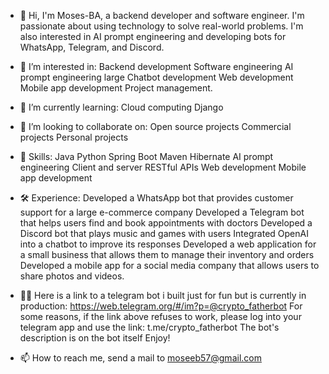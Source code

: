 - 👋 Hi, I'm Moses-BA, a backend developer and software engineer. 
      I'm passionate about using technology to solve real-world problems. 
      I'm also interested in AI prompt engineering and developing bots for WhatsApp, Telegram, and Discord.

- 👀 I’m interested in:
      Backend development
      Software engineering
      AI prompt engineering
      large Chatbot development
      Web development
      Mobile app development
      Project management.

- 🌱 I’m currently learning:
      Cloud computing
      Django

- 💞️ I’m looking to collaborate on:
      Open source projects
      Commercial projects
      Personal projects

- 🎯 Skills:
      Java
      Python
      Spring Boot
      Maven
      Hibernate
      AI prompt engineering
      Client and server RESTful APIs
      Web development
      Mobile app development

- 🛠️ Experience:
      Developed a WhatsApp bot that provides customer support for a large e-commerce company
      Developed a Telegram bot that helps users find and book appointments with doctors
      Developed a Discord bot that plays music and games with users
      Integrated OpenAI into a chatbot to improve its responses
      Developed a web application for a small business that allows them to manage their inventory and orders
      Developed a mobile app for a social media company that allows users to share photos and videos.

- 🏄‍♂️ Here is a link to a telegram bot i built just for fun but is currently in production:  https://web.telegram.org/#/im?p=@crypto_fatherbot
      For some reasons, if the link above refuses to work, please log into your telegram app and use the link:   t.me/crypto_fatherbot
      The bot's description is on the bot itself
      Enjoy!

- 📫 How to reach me, send a mail to moseeb57@gmail.com

<!---
Moses-BA/Moses-BA is a ✨ special ✨ repository because its `README.md` (this file) appears on your GitHub profile.
You can click the Preview link to take a look at your changes.
--->
